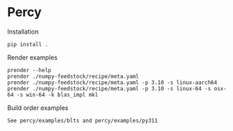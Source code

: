 # Percy

  Installation
  
    pip install .
    
  Render examples
  
    prender --help
    prender ./numpy-feedstock/recipe/meta.yaml
    prender ./numpy-feedstock/recipe/meta.yaml -p 3.10 -s linux-aarch64
    prender ./numpy-feedstock/recipe/meta.yaml -p 3.10 -s linux-64 -s osx-64 -s win-64 -k blas_impl mkl

  Build order examples

    See percy/examples/blts and percy/examples/py311